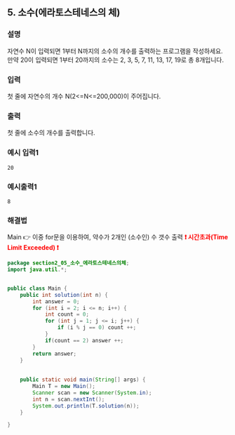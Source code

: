 ## 5. 소수(에라토스테네스의 체)  
  
### 설명  
자연수 N이 입력되면 1부터 N까지의 소수의 개수를 출력하는 프로그램을 작성하세요.  
만약 20이 입력되면 1부터 20까지의 소수는 2, 3, 5, 7, 11, 13, 17, 19로 총 8개입니다.           
    
### 입력    
첫 줄에 자연수의 개수 N(2<=N<=200,000)이 주어집니다.                
  
### 출력  
첫 줄에 소수의 개수를 출력합니다.      
  
### 예시 입력1  
```
20
```  
    
### 예시출력1  

```
8
```  
  
### 해결법  
Main 👉 이중 for문을 이용하여, 약수가 2개인 (소수인) 수 갯수 출력 **<span style = "color : red">❗ 시간초과(Time Limit Exceeded) ❗</span>**
  
```java
package section2_05_소수_에라토스테네스의체;
import java.util.*;


public class Main {
	public int solution(int n) {
		int answer = 0;
		for (int i = 2; i <= n; i++) {
			int count = 0;
			for (int j = 1; j <= i; j++) {
				if (i % j == 0) count ++;
			}
			if(count == 2) answer ++;
		}
		return answer;
	}
	
	
	public static void main(String[] args) {
		Main T = new Main();
		Scanner scan = new Scanner(System.in);
		int n = scan.nextInt();
		System.out.println(T.solution(n));
	}

}

```  
